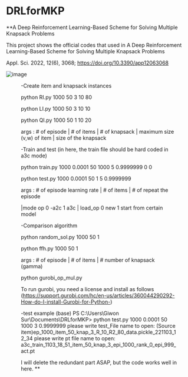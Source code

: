 # DRLforMKP
**A Deep Reinforcement Learning-Based Scheme for Solving Multiple Knapsack Problems

This project shows the official codes that used in A Deep Reinforcement Learning-Based Scheme for Solving Multiple Knapsack Problems

Appl. Sci. 2022, 12(6), 3068; https://doi.org/10.3390/app12063068



![image](https://user-images.githubusercontent.com/69515626/199708217-af268d7a-d9eb-4502-979b-0aa87880aca7.png)
<Figure in the paper>

-Create item and knapsack instances

  python RI.py 1000 50 3 10 80

  python LI.py 1000 50 3 10 10

  python QI.py 1000 50 1 10 20

  args : # of episode | # of items | # of knapsack 
  | maximum size (v,w) of item | size of the knapsack

-Train and test  (in here, the train file should be hard coded in a3c mode)

  python train.py 1000 0.0001 50 1000 5 0.9999999 0 0 
  
  python test.py 1000 0.0001 50 1 5 0.9999999
  
  args : # of episode learning rate  | # of items | # of repeat the episode 

  |mode op 0 -a2c 1 a3c |  load_op 0 new 1 start from certain model
                                                                      
-Comparison algorithm

  python random_sol.py 1000 50 1
  
  python ffh.py 1000 50 1
  
  args : # of episode |  # of items  |  # number of knapsack (gamma)


  python gurobi_op_mul.py
  
  To run gurobi, you need a license and install as follows (https://support.gurobi.com/hc/en-us/articles/360044290292-How-do-I-install-Gurobi-for-Python-)


-test example
(base) PS C:\Users\Giwon Sur\Documents\DRLforMKP> python test.py 1000 0.0001 50 1000 3 0.9999999
please write test_File name to open: (Source item)ep_1000_item_50_knap_3_R_10_R2_80_data.pickle_221103_12_34
please write pt file name to open: a3c_train_1103_18_51_item_50_knap_3_epi_1000_rank_0_epi_999_act.pt

I will delete the redundant part ASAP, but the code works well in here.
**
